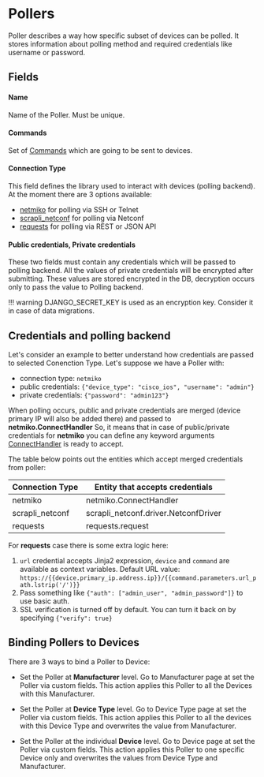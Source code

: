 # Pollers

Poller describes a way how specific subset of devices can be polled. It stores information about polling method and required credentials like username or password.

## Fields

#### Name
Name of the Poller. Must be unique.

#### Commands
Set of [Commands](commands.md) which are going to be sent to devices.

#### Connection Type
This field defines the library used to interact with devices (polling backend). At the moment there are 3 options available:

* [netmiko](https://github.com/ktbyers/netmiko) for polling via SSH or Telnet
* [scrapli_netconf](https://github.com/scrapli/scrapli_netconf) for polling via Netconf
* [requests](https://github.com/psf/requests) for polling via REST or JSON API

#### Public credentials, Private credentials

These two fields must contain any credentials which will be passed to polling backend.
All the values of private credentials will be encrypted after submitting. These values are stored encrypted in the DB, decryption occurs only to pass the value to Polling backend.

!!! warning
    DJANGO_SECRET_KEY is used as an encryption key. Consider it in case of data migrations.


## Credentials and polling backend

Let's consider an example to better understand how credentials are passed to selected Conenction Type.
Let's suppose we have a Poller with:

* connection type: `netmiko`
* public credentials: `{"device_type": "cisco_ios", "username": "admin"}`
* private credentials: `{"password": "admin123"}`

When polling occurs, public and private credentials are merged (device primary IP will also be added there) and passed to **netmiko.ConnectHandler**
So, it means that in case of public/private credentials for **netmiko** you can define any keyword arguments [ConnectHandler](https://github.com/ktbyers/netmiko#getting-started-1) is ready to accept.


The table below points out the entities which accept merged credentials from poller:

| Connection Type | Entity that accepts credentials      |
|-----------------|--------------------------------------|
| netmiko         | netmiko.ConnectHandler               |
| scrapli_netconf | scrapli_netconf.driver.NetconfDriver |
| requests        | requests.request                     |

For **requests** case there is some extra logic here:

1. `url` credential accepts Jinja2 expression, `device` and `command` are available as context variables. Default URL value:<br/>
`https://{{device.primary_ip.address.ip}}/{{command.parameters.url_path.lstrip('/')}}`
2. Pass something like `{"auth": ["admin_user", "admin_password"]}` to use basic auth.
3. SSL verification is turned off by default. You can turn it back on by specifying `{"verify": true}`


## Binding Pollers to Devices

There are 3 ways to bind a Poller to Device:

* Set the Poller at **Manufacturer** level. Go to Manufacturer page at set the Poller via custom fields. This action applies this Poller to all the Devices with this Manufacturer.

* Set the Poller at **Device Type** level. Go to Device Type page at set the Poller via custom fields. This action applies this Poller to all the devices with this Device Type and overwrites the value from Manufacturer.

* Set the Poller at the individual **Device** level. Go to Device page at set the Poller via custom fields. This action applies this Poller to one specific Device only and overwrites the values from Device Type and Manufacturer.
